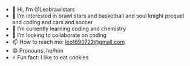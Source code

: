 - 👋 Hi, I’m @Leobrawlstars
- 👀 I’m interested in brawl stars and basketball and soul knight prequel and coding and cars and soccer
- 🌱 I’m currently learning coding and chemistry
- 💞️ I’m looking to collaborate on coding
- 📫 How to reach me: leo1690722@gmail.com
- 😄 Pronouns: he/him
- ⚡ Fun fact: I like to eat cookies

<!---
Leobrawlstars/Leobrawlstars is a ✨ special ✨ repository because its `README.md` (this file) appears on your GitHub profile.
You can click the Preview link to take a look at your changes.
--->

